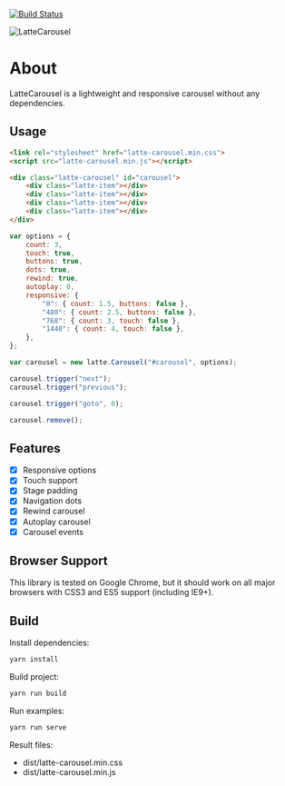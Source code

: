 [![Build Status](https://travis-ci.com/latte-carousel/latte-carousel.svg?branch=master)](https://travis-ci.com/latte-carousel/latte-carousel)

![LatteCarousel](https://latte-carousel.github.io/img/colored_small.png "LatteCarousel")

# About

LatteCarousel is a lightweight and responsive carousel without any dependencies.

## Usage

```html
<link rel="stylesheet" href="latte-carousel.min.css">
<script src="latte-carousel.min.js"></script>

<div class="latte-carousel" id="carousel">
    <div class="latte-item"></div>
    <div class="latte-item"></div>
    <div class="latte-item"></div>
    <div class="latte-item"></div>
</div>
```

```js
var options = {
    count: 3,
    touch: true,
    buttons: true,
    dots: true,
    rewind: true,
    autoplay: 0,
    responsive: {
        "0": { count: 1.5, buttons: false },
        "480": { count: 2.5, buttons: false },
        "768": { count: 3, touch: false },
        "1440": { count: 4, touch: false },
    },
};

var carousel = new latte.Carousel("#carousel", options);

carousel.trigger("next");
carousel.trigger("previous");

carousel.trigger("goto", 0);

carousel.remove();
```

## Features

-   [x] Responsive options
-   [x] Touch support
-   [x] Stage padding
-   [x] Navigation dots
-   [x] Rewind carousel
-   [x] Autoplay carousel
-   [x] Carousel events

## Browser Support

This library is tested on Google Chrome, but it should work on all major browsers with CSS3 and ES5 support (including IE9+).

## Build

Install dependencies:

```sh
yarn install
```

Build project:

```sh
yarn run build
```

Run examples:

```sh
yarn run serve
```

Result files:

-   dist/latte-carousel.min.css
-   dist/latte-carousel.min.js
